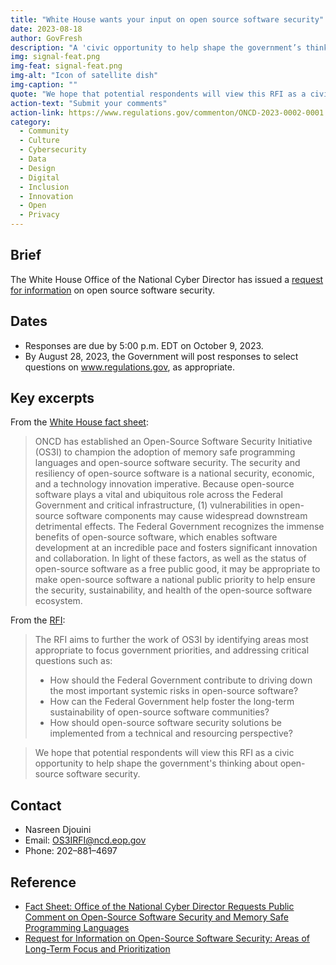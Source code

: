 ```yaml
---
title: "White House wants your input on open source software security"
date: 2023-08-18
author: GovFresh
description: "A 'civic opportunity to help shape the government’s thinking about open-source software security.'"
img: signal-feat.png
img-feat: signal-feat.png
img-alt: "Icon of satellite dish"
img-caption: ""
quote: "We hope that potential respondents will view this RFI as a civic opportunity to help shape the government's thinking about open-source software security."
action-text: "Submit your comments"
action-link: https://www.regulations.gov/commenton/ONCD-2023-0002-0001
category:
  - Community
  - Culture
  - Cybersecurity
  - Data
  - Design
  - Digital
  - Inclusion
  - Innovation
  - Open
  - Privacy
---
```


## Brief

The White House Office of the National Cyber Director has issued a [request for information](https://www.regulations.gov/document/ONCD-2023-0002-0001) on open source software security.

## Dates

* Responses are due by 5:00 p.m. EDT on October 9, 2023.
* By August 28, 2023, the Government will post responses to select questions on www.regulations.gov, as appropriate. 

## Key excerpts

From the [White House fact sheet](https://www.whitehouse.gov/oncd/briefing-room/2023/08/10/fact-sheet-office-of-the-national-cyber-director-requests-public-comment-on-open-source-software-security-and-memory-safe-programming-languages/):

> ONCD has established an Open-Source Software Security Initiative (OS3I) to champion the adoption of memory safe programming languages and open-source software security. The security and resiliency of open-source software is a national security, economic, and a technology innovation imperative. Because open-source software plays a vital and ubiquitous role across the Federal Government and critical infrastructure, (1) vulnerabilities in open-source software components may cause widespread downstream detrimental effects. The Federal Government recognizes the immense benefits of open-source software, which enables software development at an incredible pace and fosters significant innovation and collaboration. In light of these factors, as well as the status of open-source software as a free public good, it may be appropriate to make open-source software a national public priority to help ensure the security, sustainability, and health of the open-source software ecosystem. 

From the [RFI](https://www.regulations.gov/document/ONCD-2023-0002-0001):

> The RFI aims to further the work of OS3I by identifying areas most appropriate to focus government priorities, and addressing critical questions such as:
> 
> - How should the Federal Government contribute to driving down the most important systemic risks in open-source software?
> - How can the Federal Government help foster the long-term sustainability of open-source software communities?
> - How should open-source software security solutions be implemented from a technical and resourcing perspective?

> We hope that potential respondents will view this RFI as a civic opportunity to help shape the government's thinking about open-source software security. 

## Contact

- Nasreen Djouini
- Email: <OS3IRFI@ncd.eop.gov> 
- Phone: 202–881–4697

## Reference

- [Fact Sheet: Office of the National Cyber Director Requests Public Comment on Open-Source Software Security and Memory Safe Programming Languages](https://www.whitehouse.gov/oncd/briefing-room/2023/08/10/fact-sheet-office-of-the-national-cyber-director-requests-public-comment-on-open-source-software-security-and-memory-safe-programming-languages/)
- [Request for Information on Open-Source Software Security: Areas of Long-Term Focus and Prioritization](https://www.regulations.gov/document/ONCD-2023-0002-0001)
